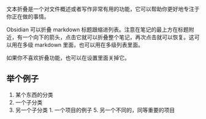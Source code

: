 文本折叠是一个对文件概述或者写作非常有用的功能，它可以帮助你更好地专注于你正在做的事情。

Obsidian 可以折叠 markdown 标题跟缩进列表。注意在笔记的最上方在标题附近，有一个向下的箭头，点击它就可以折叠整个笔记，再次点击就可以恢复。这可以用在多级 markdown 里面，也可以用在多级列表里面。

如果你不喜欢折叠功能，也可以在设置里面关掉它。

## 举个例子

1. 某个东西的分类
  1. 一个子分类
  2. 另一个子分类
    1. 一个项目的例子
    5. 另一个不同的，同等重要的项目